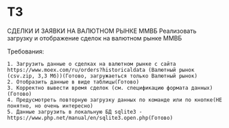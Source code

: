 # ТЗ
 СДЕЛКИ И ЗАЯВКИ НА ВАЛЮТНОМ РЫНКЕ ММВБ
Реализовать загрузку и отображение сделок на валютном рынке ММВБ

Требования:

    1. Загрузить данные о сделках на валютном рынке с сайта https://www.moex.com/ru/orders?historicaldata (Валютный рынок (csv.zip, 3,3 Мб))(Готово, загружаеться только Валютный рынок)
    2. Отобразить данные в виде таблицы(Готово)
    3. Корректно вывести время сделок (см. спецификацию формата данных)(Готово)
    4. Предусмотреть повторную загрузку данных по команде или по кнопке(НЕ понятно, но очень интересно)
    5. Данные загрузить в локальную БД sqlite3 - https://www.php.net/manual/en/sqlite3.open.php(Готово)